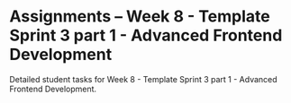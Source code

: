 # Assignments – Week 8 - Template Sprint 3 part 1 - Advanced Frontend Development

Detailed student tasks for Week 8 - Template Sprint 3 part 1 - Advanced Frontend Development.